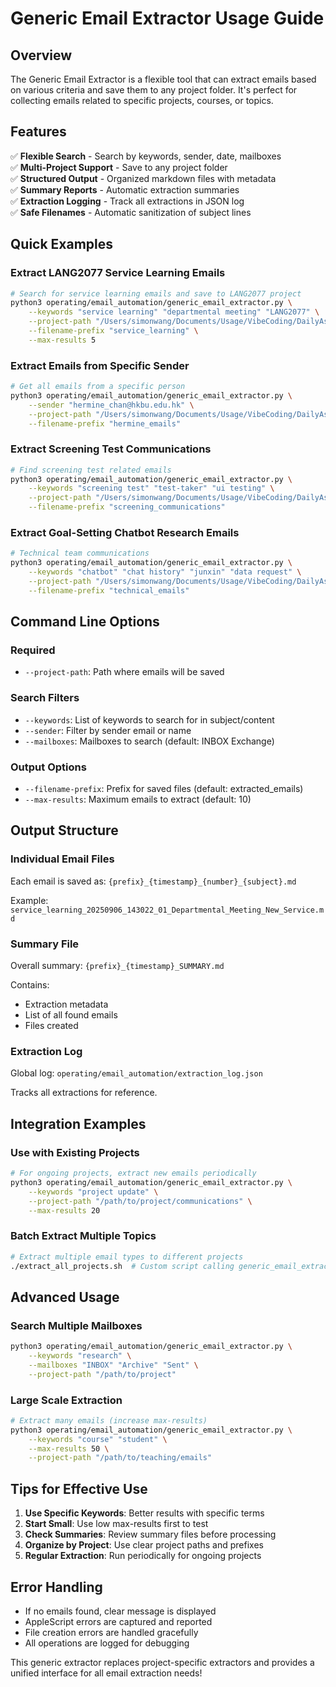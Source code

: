 # Generic Email Extractor Usage Guide

## Overview
The Generic Email Extractor is a flexible tool that can extract emails based on various criteria and save them to any project folder. It's perfect for collecting emails related to specific projects, courses, or topics.

## Features
✅ **Flexible Search** - Search by keywords, sender, date, mailboxes  
✅ **Multi-Project Support** - Save to any project folder  
✅ **Structured Output** - Organized markdown files with metadata  
✅ **Summary Reports** - Automatic extraction summaries  
✅ **Extraction Logging** - Track all extractions in JSON log  
✅ **Safe Filenames** - Automatic sanitization of subject lines

## Quick Examples

### Extract LANG2077 Service Learning Emails
```bash
# Search for service learning emails and save to LANG2077 project
python3 operating/email_automation/generic_email_extractor.py \
    --keywords "service learning" "departmental meeting" "LANG2077" \
    --project-path "/Users/simonwang/Documents/Usage/VibeCoding/DailyAssistant/projects/LANG2077" \
    --filename-prefix "service_learning" \
    --max-results 5
```

### Extract Emails from Specific Sender
```bash
# Get all emails from a specific person
python3 operating/email_automation/generic_email_extractor.py \
    --sender "hermine_chan@hkbu.edu.hk" \
    --project-path "/Users/simonwang/Documents/Usage/VibeCoding/DailyAssistant/projects/admin" \
    --filename-prefix "hermine_emails"
```

### Extract Screening Test Communications
```bash
# Find screening test related emails
python3 operating/email_automation/generic_email_extractor.py \
    --keywords "screening test" "test-taker" "ui testing" \
    --project-path "/Users/simonwang/Documents/Usage/VibeCoding/DailyAssistant/projects/screening_test/emails" \
    --filename-prefix "screening_communications"
```

### Extract Goal-Setting Chatbot Research Emails
```bash
# Technical team communications
python3 operating/email_automation/generic_email_extractor.py \
    --keywords "chatbot" "chat history" "junxin" "data request" \
    --project-path "/Users/simonwang/Documents/Usage/VibeCoding/DailyAssistant/projects/goal-setting-chatbot-paper/communications" \
    --filename-prefix "technical_emails"
```

## Command Line Options

### Required
- `--project-path`: Path where emails will be saved

### Search Filters
- `--keywords`: List of keywords to search for in subject/content  
- `--sender`: Filter by sender email or name
- `--mailboxes`: Mailboxes to search (default: INBOX Exchange)

### Output Options
- `--filename-prefix`: Prefix for saved files (default: extracted_emails)
- `--max-results`: Maximum emails to extract (default: 10)

## Output Structure

### Individual Email Files
Each email is saved as: `{prefix}_{timestamp}_{number}_{subject}.md`

Example: `service_learning_20250906_143022_01_Departmental_Meeting_New_Service.md`

### Summary File
Overall summary: `{prefix}_{timestamp}_SUMMARY.md`

Contains:
- Extraction metadata
- List of all found emails
- Files created

### Extraction Log
Global log: `operating/email_automation/extraction_log.json`

Tracks all extractions for reference.

## Integration Examples

### Use with Existing Projects

```bash
# For ongoing projects, extract new emails periodically
python3 operating/email_automation/generic_email_extractor.py \
    --keywords "project update" \
    --project-path "/path/to/project/communications" \
    --max-results 20
```

### Batch Extract Multiple Topics
```bash
# Extract multiple email types to different projects
./extract_all_projects.sh  # Custom script calling generic_email_extractor.py
```

## Advanced Usage

### Search Multiple Mailboxes
```bash
python3 operating/email_automation/generic_email_extractor.py \
    --keywords "research" \
    --mailboxes "INBOX" "Archive" "Sent" \
    --project-path "/path/to/project"
```

### Large Scale Extraction
```bash
# Extract many emails (increase max-results)
python3 operating/email_automation/generic_email_extractor.py \
    --keywords "course" "student" \
    --max-results 50 \
    --project-path "/path/to/teaching/emails"
```

## Tips for Effective Use

1. **Use Specific Keywords**: Better results with specific terms
2. **Start Small**: Use low max-results first to test
3. **Check Summaries**: Review summary files before processing
4. **Organize by Project**: Use clear project paths and prefixes
5. **Regular Extraction**: Run periodically for ongoing projects

## Error Handling

- If no emails found, clear message is displayed
- AppleScript errors are captured and reported
- File creation errors are handled gracefully
- All operations are logged for debugging

This generic extractor replaces project-specific extractors and provides a unified interface for all email extraction needs!
